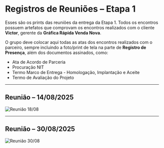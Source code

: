 # Registros de Reuniões – Etapa 1

Esses são os prints das reuniões da entrega da Etapa 1. Todos os encontros possuem artefatos que comprovam os encontros realizados com o cliente **Victor**, gerente da **Gráfica Rápida Venda Nova**.

O grupo deve colocar aqui todas as atas dos encontros realizados com o parceiro, sempre incluindo a foto/print de tela na parte de **Registro de Presença**, além dos documentos assinados, como:

- Ata de Acordo de Parceria  
- Procuração NIT  
- Termo Marco de Entrega - Homologação, Implantação e Aceite  
- Termo de Avaliação do Projeto  

---

## Reunião – 14/08/2025
![Reunião 18/08](https://github.com/user-attachments/assets/86e792c4-288e-4a1f-a93a-fa7ac886aa3d)

---

## Reunião  – 30/08/2025
![Reunião 30/08](https://github.com/user-attachments/assets/d82511c8-eb61-4c19-ac17-da5cde590131)
